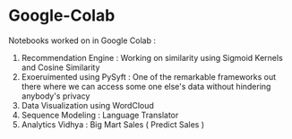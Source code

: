 # Google-Colab
Notebooks worked on in Google Colab :

1. Recommendation Engine : Working on similarity using Sigmoid Kernels and Cosine Similarity
2. Exoeruimented using PySyft : One of the remarkable frameworks out there where we can access some one else's data without       hindering anybody's privacy
3. Data Visualization using WordCloud
4. Sequence Modeling : Language Translator
5. Analytics Vidhya : Big Mart Sales ( Predict Sales )
